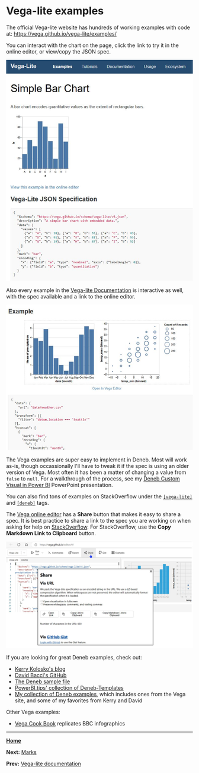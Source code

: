 # Vega-lite examples
The official Vega-lite website has hundreds of working examples with code at: https://vega.github.io/vega-lite/examples/

You can interact with the chart on the page, click the link to try it in the online editor, or view/copy the JSON spec.

![Simple Bar Chart](SimpleBarChartExample.jpg)

Also every example in the [Vega-lite Documentation](https://vega.github.io/vega-lite/docs/) is interactive as well, with the spec available and a link to the online editor.

![Documentation example](DocumentationExample.jpg)

The Vega examples are super easy to implement in Deneb. Most will work as-is, though occassionally I'll have to tweak it if the spec is using an older version of Vega. Most often it has been a matter of changing a value from `false` to `null`. For a walkthrough of the process, see my [Deneb Custom Visual in Power BI](https://github.com/somedaygone/deneb-help/blob/main/Wow/Deneb%20Custom%20Visual%20in%20Power%20BI.pptx) PowerPoint presentation.

You can also find tons of examples on StackOverflow under the [`[vega-lite]`](https://stackoverflow.com/questions/tagged/vega-lite) and [`[deneb]`](https://stackoverflow.com/questions/tagged/deneb) tags.

The [Vega online editor](https://vega.github.io/editor/#/) has a **Share** button that makes it easy to share a spec. It is best practice to share a link to the spec you are working on when asking for help on [StackOverflow](https://stackoverflow.com/questions/tagged/vega-lite). For StackOverflow, use the **Copy Markdown Link to Clipboard** button.

![Editor share](EditorShare.jpg)

If you are looking for great Deneb examples, check out:
- [Kerry Kolosko's blog](https://kerrykolosko.com/category/custom-visualisations/deneb/)
- [David Bacci's GitHub](https://github.com/PBI-David/Deneb-Showcase)
- [The Deneb sample file](https://appsource.powerbi.com/deneb.deneb7E15AEF80B9E4D4F8E12924291ECE89A.1.4.0.0.pbix)
- [PowerBI.tips' collection of Deneb-Templates](https://github.com/PowerBI-tips/Deneb-Templates/tree/main/templates)
- [My collection of Deneb examples](https://github.com/somedaygone/deneb-help/blob/main/Wow/Deneb%20interactive%20charts.pbix), which includes ones from the Vega site, and some of my favorites from Kerry and David

Other Vega examples:
- [Vega Cook Book](https://github.com/aezarebski/vegacookbook) replicates BBC infographics
---
[**Home**](../README.md)

**Next:** [Marks](./marks.md)

**Prev:** [Vega-lite documentation](./vega-lite-doc.md)
